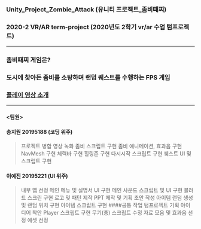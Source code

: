 ### Unity_Project_Zombie_Attack (유니티 프로젝트_좀비때찌)
### 2020-2 VR/AR term-project (2020년도 2학기 vr/ar 수업 텀프로젝트)
-------------------------------------------------------------------
### 좀비때찌 게임은?
### 도시에 찾아든 좀비를 소탕하며 랜덤 퀘스트를 수행하는 FPS 게임
### [플레이 영상 소개](https://youtu.be/z3xuYJGu6AA)
-------------------------------------------------------------------
#### <팀원>
#### 송지원 20195188 (코딩 위주)
>프로젝트 병합
>영상 녹화
>좀비 스크립트 구현
>좀비 애니메이션, 효과음 구현
>NavMesh 구현
>체력바 구현
>힐링존 구현
>다시시작 스크립트 구현
>퀘스트 UI 및 스크립트 구현
#### 이예진 20195221 (UI 위주)
>내부 맵 선정
>메인 메뉴 및 설명서 UI 구현
>메인 사운드 스크립트 및 UI 구현
>블러드 스크린 구현
>로고 및 패턴 제작
>PPT 제작 및 기획 초안 작성
>아이템 랜덤 생성 및 랜덤 위치 구현
>아이템 스크립트 구현
####공통 작업
>텀프로젝트 기획
>아이디어 착안
>Player 스크립트 구현
>무기(총) 스크립트 수정
>자료 모음 및 효과음 선정
>에셋 선정
